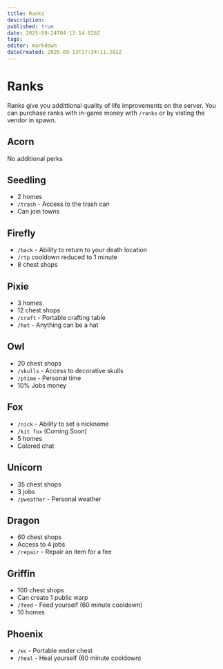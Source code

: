 ```yaml
---
title: Ranks
description: 
published: true
date: 2025-09-24T04:13:14.826Z
tags: 
editor: markdown
dateCreated: 2025-09-13T17:34:11.282Z
---
```


# Ranks
Ranks give you addittional quality of life improvements on the server. You can purchase ranks with in-game money with `/ranks` or by visting the vendor in spawn.




## Acorn
No additional perks

## Seedling
- 2 homes
- `/trash` - Access to the trash can
- Can join towns
## Firefly
- `/back` - Ability to return to your death location
- `/rtp` cooldown reduced to 1 minute
- 8 chest shops
## Pixie
- 3 homes
- 12 chest shops
- `/craft` - Portable crafting table
- `/hat` - Anything can be a hat
## Owl
- 20 chest shops
- `/skulls` - Access to decorative skulls 
- `/ptime` - Personal time
- 10% Jobs money
## Fox
- `/nick` - Ability to set a nickname
- `/kit fox` (Coming Soon)
- 5 homes
- Colored chat
## Unicorn
- 35 chest shops
- 3 jobs
- `/pweather` - Personal weather
## Dragon
- 60 chest shops
- Access to 4 jobs
- `/repair` - Repair an item for a fee
## Griffin
- 100 chest shops
- Can create 1 public warp
- `/feed` - Feed yourself (60 minute cooldown)
- 10 homes
## Phoenix
- `/ec` - Portable ender chest
- `/heal` - Heal yourself (60 minute cooldown)